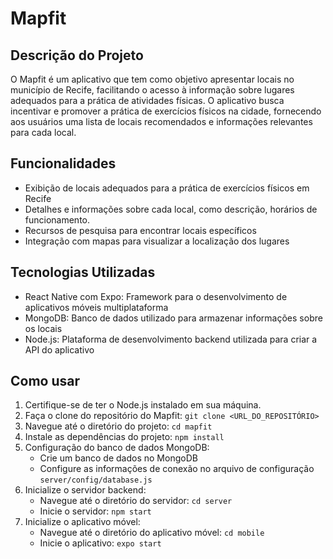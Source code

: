 # Mapfit

## Descrição do Projeto

O Mapfit é um aplicativo que tem como objetivo apresentar locais no município de Recife, facilitando o acesso à informação sobre lugares adequados para a prática de atividades físicas. O aplicativo busca incentivar e promover a prática de exercícios físicos na cidade, fornecendo aos usuários uma lista de locais recomendados e informações relevantes para cada local.

## Funcionalidades

- Exibição de locais adequados para a prática de exercícios físicos em Recife
- Detalhes e informações sobre cada local, como descrição, horários de funcionamento.
- Recursos de pesquisa para encontrar locais específicos
- Integração com mapas para visualizar a localização dos lugares

## Tecnologias Utilizadas

- React Native com Expo: Framework para o desenvolvimento de aplicativos móveis multiplataforma
- MongoDB: Banco de dados utilizado para armazenar informações sobre os locais
- Node.js: Plataforma de desenvolvimento backend utilizada para criar a API do aplicativo

## Como usar

1. Certifique-se de ter o Node.js instalado em sua máquina.
2. Faça o clone do repositório do Mapfit: `git clone <URL_DO_REPOSITÓRIO>`
3. Navegue até o diretório do projeto: `cd mapfit`
4. Instale as dependências do projeto: `npm install`
5. Configuração do banco de dados MongoDB:
   - Crie um banco de dados no MongoDB
   - Configure as informações de conexão no arquivo de configuração `server/config/database.js`
6. Inicialize o servidor backend:
   - Navegue até o diretório do servidor: `cd server`
   - Inicie o servidor: `npm start`
7. Inicialize o aplicativo móvel:
   - Navegue até o diretório do aplicativo móvel: `cd mobile`
   - Inicie o aplicativo: `expo start`

